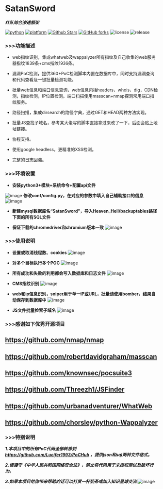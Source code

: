 # SatanSword
***红队综合渗透框架***

[![python](https://img.shields.io/badge/python-3.x-blue.svg?logo=python&labelColor=yellow)](https://www.python.org/downloads/)
[![platform](https://img.shields.io/badge/platform-osx%2Flinux-green.svg)](https://github.com/Lucifer1993/SatanSword/)
[![Github Stars](https://img.shields.io/github/stars/Lucifer1993/SatanSword)](https://github.com/Lucifer1993/SatanSword) 
[![GitHub forks](https://img.shields.io/github/forks/Lucifer1993/SatanSword)](https://github.com/Lucifer1993/SatanSword)
![license](https://img.shields.io/badge/License-GPL--3.0-yellow.svg)
![release](https://img.shields.io/badge/Release-v0.1-orange.svg)


### >>>功能描述
- web指纹识别，集成whatweb及wappalyzer所有指纹及自己收集的web服务器指纹1839条+cms指纹1936条。

- 漏洞PoC检测，提供360+PoC检测脚本内置在数据库中，同时支持漏洞查询和代码查看及一键批量检测功能。

- 批量web信息和端口信息查询，web信息包括headers，whois，dig，CDN检测，指纹检测，IP位置检测。端口扫描使用masscan+nmap探测常用端口指纹服务。

- 路径扫描，集成dirsearch的路径字典，通过GET和HEAD两种方法实现。

- 批量JS查找子域名，参考某大佬写的脚本直接拿过来改了一下，后面会贴上地址链接。

- 协程支持。

- 使用google headless，更精准的XSS检测。

- 完整的日志回溯。

### >>>环境设置
- **安装python3+模块+系统命令+配置api文件**

 ![image](https://github.com/Lucifer1993/SatanSword/raw/master/img/checkenv.png)
**修改conf/config.py，在对应的参数中填入自己辅助接口的信息**
 ![image](https://github.com/Lucifer1993/SatanSword/raw/master/img/config.png)

- **新建mysql数据库名“SatanSword”，导入Heaven_Hell/backuptables路径下面的所有SQL文件**

- **保证下载的chromedriver和chromium版本一致**
 ![image](https://github.com/Lucifer1993/SatanSword/raw/master/img/chromedriver.png)

### >>>使用说明

- **设置或取消线程数、cookies**
 ![image](https://github.com/Lucifer1993/SatanSword/raw/master/img/use1.png)

- **对多个目标执行多个POC**
 ![image](https://github.com/Lucifer1993/SatanSword/raw/master/img/use2.png)

- **所有成功和失败的利用都会写入数据库和日志文件**
![image](https://github.com/Lucifer1993/SatanSword/raw/master/img/use3.png)

- **CMS指纹识别**
![image](https://github.com/Lucifer1993/SatanSword/raw/master/img/use4.png)

- **web和ip信息识别，sniper用于单一IP或URL，批量请使用bomber，结果自动保存到数据库中**
![image](https://github.com/Lucifer1993/SatanSword/raw/master/img/use5.png)

- **JS文件批量检索子域名**
![image](https://github.com/Lucifer1993/SatanSword/raw/master/img/use6.png)

### >>>感谢如下优秀开源项目

## https://github.com/nmap/nmap

## https://github.com/robertdavidgraham/masscan

## https://github.com/knownsec/pocsuite3

## https://github.com/Threezh1/JSFinder

## https://github.com/urbanadventurer/WhatWeb

## https://github.com/chorsley/python-Wappalyzer

### >>>特别说明

***1.本项目中的所有PoC代码全部转移到 https://github.com/Lucifer1993/PoCHub ，提供json和sql两种文件格式。***

***2.请遵守《中华人民共和国网络安全法》，禁止将代码用于未授权测试及破坏行为。***

***3.如果本项目给你带来帮助的话可以打赏一杯奶茶或加入知识星球交流***
![image](https://github.com/Lucifer1993/SatanSword/raw/master/img/contact.png)
